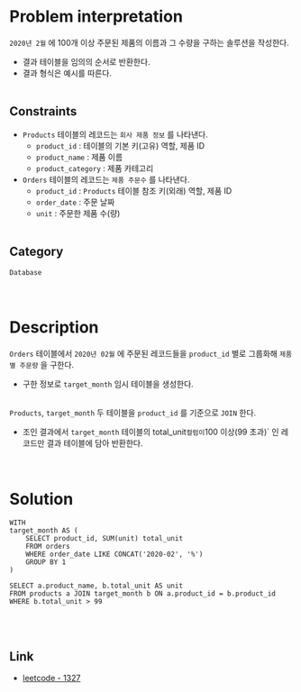 # Problem interpretation
`2020년 2월` 에 100개 이상 주문된 제품의 이름과 그 수량을 구하는 솔루션을 작성한다.
- 결과 테이블을 임의의 순서로 반환한다.
- 결과 형식은 예시를 따른다.
<br/><br/>

## Constraints
- `Products` 테이블의 레코드는 `회사 제품 정보` 를 나타낸다.
    - `product_id` : 테이블의 기본 키(고유) 역할, 제품 ID
    - `product_name` : 제품 이름
    - `product_category` : 제품 카테고리
- `Orders` 테이블의 레코드는 `제품 주문수` 를 나타낸다.
    - `product_id` : `Products` 테이블 참조 키(외래) 역할, 제품 ID
    - `order_date` : 주문 날짜
    - `unit` : 주문한 제품 수(량)
<br/><br/>

## Category
`Database`
<br/><br/><br/>

# Description
`Orders` 테이블에서 `2020년 02월` 에 주문된 레코드들을 `product_id` 별로 그룹화해 `제품별 주문량` 을 구한다.
- 구한 정보로 `target_month` 임시 테이블을 생성한다.
<br/><br/>

`Products`, `target_month` 두 테이블을 `product_id` 를 기준으로 `JOIN` 한다.
- 조인 결과에서 `target_month` 테이블의 total_unit` 컬럼이 `100 이상(99 초과)` 인 레코드만 결과 테이블에 담아 반환한다.
<br/><br/><br/>

# Solution
```mysql
WITH
target_month AS (
    SELECT product_id, SUM(unit) total_unit
    FROM orders
    WHERE order_date LIKE CONCAT('2020-02', '%')
    GROUP BY 1
)

SELECT a.product_name, b.total_unit AS unit
FROM products a JOIN target_month b ON a.product_id = b.product_id
WHERE b.total_unit > 99
```
<br/><br/>

## Link
- [leetcode - 1327](https://leetcode.com/problems/list-the-products-ordered-in-a-period/description/)